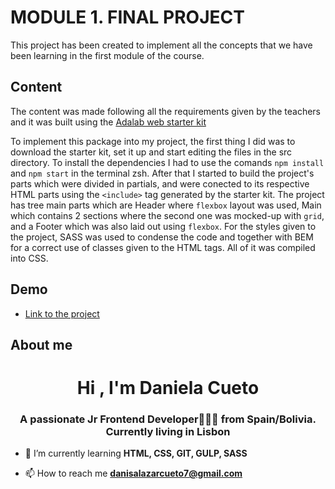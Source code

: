 # MODULE 1. FINAL PROJECT

This project has been created to implement all the concepts that we have been learning in the first module of the course.

## Content

The content was made following all the requirements given by the teachers and it was built using the
[Adalab web starter kit](https://github.com/Adalab/adalab-web-starter-kit)

To implement this package into my project, the first thing I did was to download the starter kit, set it up and start editing the files in the src directory.
To install the dependencies I had to use the comands `npm install` and `npm start` in the terminal zsh. After that I started to build the project's parts which were divided in partials, and were conected to its respective HTML parts using the `<include>` tag generated by the starter kit.
The project has tree main parts which are Header where `flexbox` layout was used, Main which contains 2 sections where the second one was mocked-up with `grid`, and a Footer which was also laid out using `flexbox`.
For the styles given to the project, SASS was used to condense the code and together with BEM for a correct use of classes given to the HTML tags. All of it was compiled into CSS.

## Demo

- [Link to the project](http://beta.adalab.es/modulo-1-evaluacion-final-DanielaCueto-1/)




## About me
<h1 align="center">Hi , I'm Daniela Cueto</h1>
<h3 align="center">A passionate Jr Frontend Developer👩🏽‍💻 from Spain/Bolivia. Currently living in Lisbon</h3>

- 🌱 I’m currently learning **HTML, CSS, GIT, GULP, SASS**

- 📫 How to reach me **danisalazarcueto7@gmail.com**
